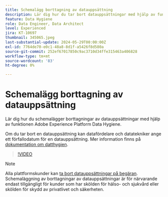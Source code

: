 ```yaml
---
title: Schemalägg borttagning av datauppsättning
description: Lär dig hur du tar bort datauppsättningar med hjälp av funktionen Adobe Experience Platform Data Hygiene.
feature: Data Hygiene
role: Data Engineer, Data Architect
level: Experienced
jira: KT-10697
thumbnail: 345065.jpeg
last-substantial-update: 2024-05-29T00:00:00Z
exl-id: 7764de70-e0c1-48a8-8d1f-a5426f8d580a
source-git-commit: 252ef67017850c9ac3710d34ffe315463a406828
workflow-type: tm+mt
source-wordcount: '83'
ht-degree: 0%

---
```


# Schemalägg borttagning av datauppsättning

Lär dig hur du schemalägger borttagningar av datauppsättningar med hjälp av funktionen Adobe Experience Platform Data Hygiene.

Om du tar bort en datauppsättning kan datafördelare och datatekniker ange ett förfallodatum för en datauppsättning. Mer information finns på [dokumentation om datthygien](https://experienceleague.adobe.com/docs/experience-platform/hygiene/home.html).


>[!VIDEO](https://video.tv.adobe.com/v/345065?learn=on)

>[!NOTE]
>
> Alla plattformskunder kan [ta bort datauppsättningar på begäran](https://experienceleague.adobe.com/docs/experience-platform/catalog/datasets/user-guide.html#delete). Schemaläggning av borttagningar av datauppsättningar är för närvarande endast tillgängligt för kunder som har skölden för hälso- och sjukvård eller skölden för skydd av privatlivet och säkerheten.
